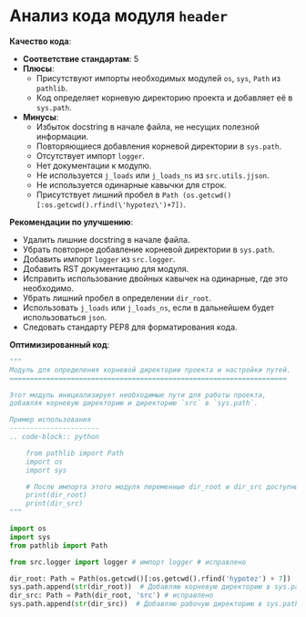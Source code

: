 # Анализ кода модуля `header`

**Качество кода**:
- **Соответствие стандартам**: 5
- **Плюсы**:
    - Присутствуют импорты необходимых модулей `os`, `sys`, `Path` из `pathlib`.
    - Код определяет корневую директорию проекта и добавляет её в `sys.path`.
- **Минусы**:
    - Избыток docstring в начале файла, не несущих полезной информации.
    - Повторяющиеся добавления корневой директории в `sys.path`.
    - Отсутствует импорт `logger`.
    - Нет документации к модулю.
    - Не используется `j_loads` или `j_loads_ns` из `src.utils.jjson`.
    - Не используется одинарные кавычки для строк.
    - Присутствует лишний пробел в `Path (os.getcwd()[:os.getcwd().rfind(\'hypotez\')+7])`.

**Рекомендации по улучшению**:
- Удалить лишние docstring в начале файла.
- Убрать повторное добавление корневой директории в `sys.path`.
- Добавить импорт `logger` из `src.logger`.
- Добавить RST документацию для модуля.
- Исправить использование двойных кавычек на одинарные, где это необходимо.
- Убрать лишний пробел в определении `dir_root`.
- Использовать `j_loads` или `j_loads_ns`, если в дальнейшем будет использоваться `json`.
- Следовать стандарту PEP8 для форматирования кода.

**Оптимизированный код**:

```python
"""
Модуль для определения корневой директории проекта и настройки путей.
====================================================================

Этот модуль инициализирует необходимые пути для работы проекта,
добавляя корневую директорию и директорию `src` в `sys.path`.

Пример использования
----------------------
.. code-block:: python

    from pathlib import Path
    import os
    import sys

    # После импорта этого модуля переменные dir_root и dir_src доступны.
    print(dir_root)
    print(dir_src)
"""

import os
import sys
from pathlib import Path

from src.logger import logger # импорт logger # исправлено

dir_root: Path = Path(os.getcwd()[:os.getcwd().rfind('hypotez') + 7])  # <- Корневая директория проекта # убран лишний пробел
sys.path.append(str(dir_root))  # Добавляю корневую директорию в sys.path
dir_src: Path = Path(dir_root, 'src') # исправлено
sys.path.append(str(dir_src))  # Добавляю рабочую директорию в sys.path  # исправлено
```